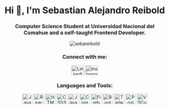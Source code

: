 <h1 align="center">Hi 👋, I'm Sebastian Alejandro Reibold</h1>
<h3 align="center">Computer Science Student at Universidad Nacional del Comahue and a self-taught Frontend Developer.</h3>

<div align="center">
  <img align="center" src="https://github-readme-stats.vercel.app/api?username=sebareibold&show_icons=true&include_all_commits=true&count_private=true&disable_animations=false&theme=github_dark&locale=en&hide_border=true" alt="sebareibold" />
</div>

<h3 align="center">Connect with me:</h3>
<p align="center">
  <a href="https://www.linkedin.com/in/sebastian-alejandro-reibold-783a73297/" target="_blank">
    <img align="center" src="https://raw.githubusercontent.com/rahuldkjain/github-profile-readme-generator/master/src/images/icons/Social/linked-in-alt.svg" alt="LinkedIn" height="30" width="40" />
  </a>
  <a href="https://www.instagram.com/seba_reibold/" target="_blank">
    <img align="center" src="https://raw.githubusercontent.com/rahuldkjain/github-profile-readme-generator/master/src/images/icons/Social/instagram.svg" alt="Instagram" height="30" width="40" />
  </a>
</p>

<h3 align="center">Languages and Tools:</h3>
<div align="center">
  <img src="https://cdn.jsdelivr.net/gh/devicons/devicon/icons/javascript/javascript-original.svg" height="32" alt="JavaScript logo" />
  <img src="https://cdn.jsdelivr.net/gh/devicons/devicon/icons/react/react-original.svg" height="32" alt="React logo" />
  <img src="https://cdn.jsdelivr.net/gh/devicons/devicon/icons/html5/html5-original.svg" height="32" alt="HTML5 logo" />
  <img src="https://cdn.jsdelivr.net/gh/devicons/devicon/icons/css3/css3-original.svg" height="32" alt="CSS3 logo" />
  <img src="https://cdn.jsdelivr.net/gh/devicons/devicon/icons/java/java-original.svg" height="32" alt="Java logo" />
  <img src="https://cdn.jsdelivr.net/gh/devicons/devicon/icons/c/c-original.svg" height="32" alt="C logo" />
  <img src="https://cdn.jsdelivr.net/gh/devicons/devicon/icons/firebase/firebase-plain.svg" height="32" alt="Firebase logo" />
  <img src="https://cdn.jsdelivr.net/gh/devicons/devicon/icons/bootstrap/bootstrap-original.svg" height="32" alt="Bootstrap logo" />
  <img src="https://cdn.simpleicons.org/tailwindcss/06B6D4" height="32" alt="Tailwind CSS logo" />
  <img src="https://cdn.jsdelivr.net/gh/devicons/devicon/icons/postgresql/postgresql-original.svg" height="32" alt="PostgreSQL logo" />
  <img src="https://cdn.jsdelivr.net/gh/devicons/devicon/icons/vscode/vscode-original.svg" height="32" alt="VSCode logo" />
</div>



